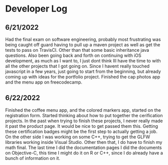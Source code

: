 # Developer Log

## 6/21/2022
Had the final exam on software engineering, probably most frustrating was being caught off guard having to pull up a maven project as well as get the tests to pass on TravisCI. Other than that some basic inheritance java questions. 
Also been going back and forth on continuing with iOS development, as much as I want to, I just dont think Ill have the time to with all the other projects that I got going on. Since I havent really touched javascript in a few years, just going to start from the beginning, but already coming up with ideas for the portfolio project.
Finished the cap photos app and the menu app on freecodecamp. 

## 6/22/2022
Finished the coffee menu app, and the colored markers app, started on the registration form. Started thinking about how to put together the cerification projects. In the past when trying to finish these projects, I never really made it past the product page. It would be nice to get passed them this. Getting these certification badges might be the first step to actually getting a job. 
On the other side I was working on some C++, trying to get the GLFW libraries working inside Visual Studio. Other then that, I do have to finish my math final. The last time I did the documentation pages I did the documents on Objective-C, this time I might do it on R or C++, since I do already have a bunch of information on it.
